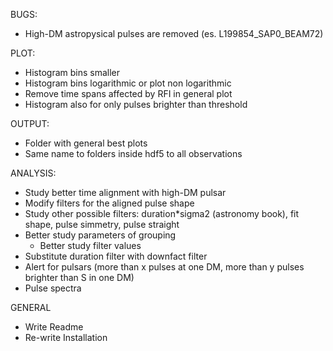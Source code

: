 BUGS:
- High-DM astropysical pulses are removed (es. L199854_SAP0_BEAM72)

PLOT:
- Histogram bins smaller
- Histogram bins logarithmic or plot non logarithmic
- Remove time spans affected by RFI in general plot
- Histogram also for only pulses brighter than threshold

OUTPUT:
- Folder with general best plots
- Same name to folders inside hdf5 to all observations

ANALYSIS:
- Study better time alignment with high-DM pulsar
- Modify filters for the aligned pulse shape
- Study other possible filters: duration*sigma2 (astronomy book), fit shape, pulse simmetry, pulse straight
- Better study parameters of grouping
  - Better study filter values
- Substitute duration filter with downfact filter
- Alert for pulsars (more than x pulses at one DM, more than y pulses brighter than S in one DM)
- Pulse spectra

GENERAL
- Write Readme
- Re-write Installation